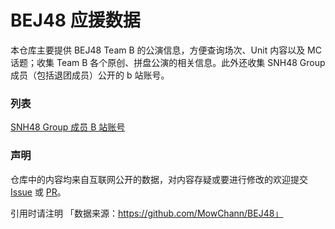 # BEJ48 应援数据

本仓库主要提供 BEJ48 Team B 的公演信息，方便查询场次、Unit 内容以及 MC 话题；收集 Team B 各个原创、拼盘公演的相关信息。此外还收集 SNH48 Group 成员（包括退团成员）公开的 b 站账号。

### 列表

[SNH48 Group 成员 B 站账号](bilibili/account)


### 声明

仓库中的内容均来自互联网公开的数据，对内容存疑或要进行修改的欢迎提交 [Issue](https://github.com/MowChann/BEJ48/issues) 或 [PR](https://github.com/MowChann/BEJ48/pull/new/master)。

引用时请注明 「数据来源：https://github.com/MowChann/BEJ48」
